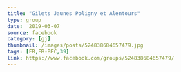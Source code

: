 ```yaml
---
title: "Gilets Jaunes Poligny et Alentours"
type: group
date:  2019-03-07
source: facebook
category: [gj]
thumbnail: /images/posts/524838684657479.jpg
tags: [FR,FR-BFC,39]
link: https://www.facebook.com/groups/524838684657479/
---
```


